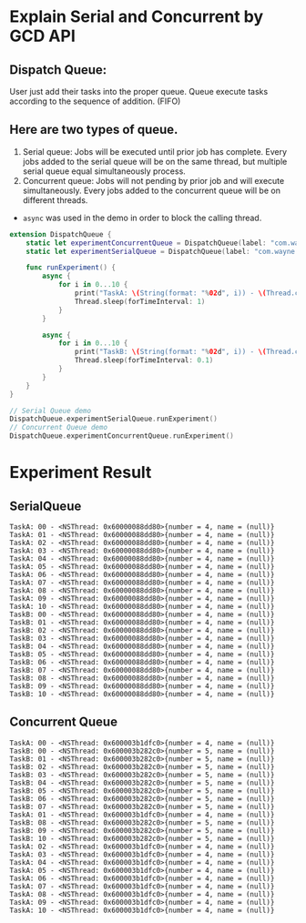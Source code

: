 
# Explain Serial and Concurrent by GCD API
## Dispatch Queue:
  User just add their tasks into the proper queue. Queue execute tasks according to the sequence of addition. (FIFO)
## Here are two types of queue.
1. Serial queue:
  Jobs will be executed until prior job has complete.
  Every jobs added to the serial queue will be on the same thread, but multiple serial queue equal simultaneously process.
2. Concurrent queue:
  Jobs will not pending by prior job and will execute simultaneously.
  Every jobs added to the concurrent queue will be on different threads.

* `async` was used in the demo in order to block the calling thread.

```swift
extension DispatchQueue {
    static let experimentConcurrentQueue = DispatchQueue(label: "com.wayne.experimentConcurrentQueue", qos: .utility, attributes: .concurrent)
    static let experimentSerialQueue = DispatchQueue(label: "com.wayne.experimentDerialQueue", qos: .utility)

    func runExperiment() {
        async {
            for i in 0...10 {
                print("TaskA: \(String(format: "%02d", i)) - \(Thread.current)")
                Thread.sleep(forTimeInterval: 1)
            }
        }

        async {
            for i in 0...10 {
                print("TaskB: \(String(format: "%02d", i)) - \(Thread.current)")
                Thread.sleep(forTimeInterval: 0.1)
            }
        }
    }
}
```

```swift
// Serial Queue demo 
DispatchQueue.experimentSerialQueue.runExperiment()
// Concurrent Queue demo 
DispatchQueue.experimentConcurrentQueue.runExperiment()
```

# Experiment Result
## SerialQueue
```
TaskA: 00 - <NSThread: 0x60000088dd80>{number = 4, name = (null)}
TaskA: 01 - <NSThread: 0x60000088dd80>{number = 4, name = (null)}
TaskA: 02 - <NSThread: 0x60000088dd80>{number = 4, name = (null)}
TaskA: 03 - <NSThread: 0x60000088dd80>{number = 4, name = (null)}
TaskA: 04 - <NSThread: 0x60000088dd80>{number = 4, name = (null)}
TaskA: 05 - <NSThread: 0x60000088dd80>{number = 4, name = (null)}
TaskA: 06 - <NSThread: 0x60000088dd80>{number = 4, name = (null)}
TaskA: 07 - <NSThread: 0x60000088dd80>{number = 4, name = (null)}
TaskA: 08 - <NSThread: 0x60000088dd80>{number = 4, name = (null)}
TaskA: 09 - <NSThread: 0x60000088dd80>{number = 4, name = (null)}
TaskA: 10 - <NSThread: 0x60000088dd80>{number = 4, name = (null)}
TaskB: 00 - <NSThread: 0x60000088dd80>{number = 4, name = (null)}
TaskB: 01 - <NSThread: 0x60000088dd80>{number = 4, name = (null)}
TaskB: 02 - <NSThread: 0x60000088dd80>{number = 4, name = (null)}
TaskB: 03 - <NSThread: 0x60000088dd80>{number = 4, name = (null)}
TaskB: 04 - <NSThread: 0x60000088dd80>{number = 4, name = (null)}
TaskB: 05 - <NSThread: 0x60000088dd80>{number = 4, name = (null)}
TaskB: 06 - <NSThread: 0x60000088dd80>{number = 4, name = (null)}
TaskB: 07 - <NSThread: 0x60000088dd80>{number = 4, name = (null)}
TaskB: 08 - <NSThread: 0x60000088dd80>{number = 4, name = (null)}
TaskB: 09 - <NSThread: 0x60000088dd80>{number = 4, name = (null)}
TaskB: 10 - <NSThread: 0x60000088dd80>{number = 4, name = (null)}
```
## Concurrent Queue
```
TaskA: 00 - <NSThread: 0x600003b1dfc0>{number = 4, name = (null)}
TaskB: 00 - <NSThread: 0x600003b282c0>{number = 5, name = (null)}
TaskB: 01 - <NSThread: 0x600003b282c0>{number = 5, name = (null)}
TaskB: 02 - <NSThread: 0x600003b282c0>{number = 5, name = (null)}
TaskB: 03 - <NSThread: 0x600003b282c0>{number = 5, name = (null)}
TaskB: 04 - <NSThread: 0x600003b282c0>{number = 5, name = (null)}
TaskB: 05 - <NSThread: 0x600003b282c0>{number = 5, name = (null)}
TaskB: 06 - <NSThread: 0x600003b282c0>{number = 5, name = (null)}
TaskB: 07 - <NSThread: 0x600003b282c0>{number = 5, name = (null)}
TaskA: 01 - <NSThread: 0x600003b1dfc0>{number = 4, name = (null)}
TaskB: 08 - <NSThread: 0x600003b282c0>{number = 5, name = (null)}
TaskB: 09 - <NSThread: 0x600003b282c0>{number = 5, name = (null)}
TaskB: 10 - <NSThread: 0x600003b282c0>{number = 5, name = (null)}
TaskA: 02 - <NSThread: 0x600003b1dfc0>{number = 4, name = (null)}
TaskA: 03 - <NSThread: 0x600003b1dfc0>{number = 4, name = (null)}
TaskA: 04 - <NSThread: 0x600003b1dfc0>{number = 4, name = (null)}
TaskA: 05 - <NSThread: 0x600003b1dfc0>{number = 4, name = (null)}
TaskA: 06 - <NSThread: 0x600003b1dfc0>{number = 4, name = (null)}
TaskA: 07 - <NSThread: 0x600003b1dfc0>{number = 4, name = (null)}
TaskA: 08 - <NSThread: 0x600003b1dfc0>{number = 4, name = (null)}
TaskA: 09 - <NSThread: 0x600003b1dfc0>{number = 4, name = (null)}
TaskA: 10 - <NSThread: 0x600003b1dfc0>{number = 4, name = (null)}
```
